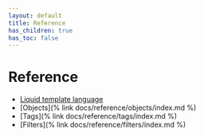 ```yaml
---
layout: default
title: Reference
has_children: true
has_toc: false
---
```


# Reference

- [Liquid template language](https://shopify.github.io/liquid/)
- [Objects](% link docs/reference/objects/index.md %)
- [Tags](% link docs/reference/tags/index.md %)
- [Filters](% link docs/reference/filters/index.md %)
